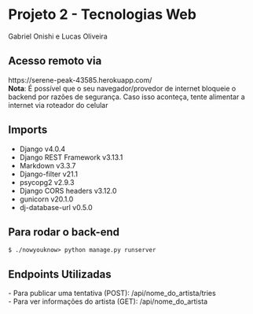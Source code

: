 <h1>Projeto 2 - Tecnologias Web</h1>

Gabriel Onishi e Lucas Oliveira

<h2>Acesso remoto via</h2>
https://serene-peak-43585.herokuapp.com/ <br>
<b>Nota</b>: É possível que o seu navegador/provedor de internet bloqueie o backend por razões de segurança. Caso isso aconteça, tente alimentar a internet via roteador do celular

<h2>Imports</h2>
<ul>
<li>Django v4.0.4</li>
<li>Django REST Framework v3.13.1</li>
<li>Markdown v3.3.7</li>
<li>Django-filter v21.1</li>
<li>psycopg2 v2.9.3</li>
<li>Django CORS headers v3.12.0</li>
<li>gunicorn v20.1.0</li>
<li>dj-database-url v0.5.0</li>
</ul>

<h2>Para rodar o back-end</h2>

```
$ ./nowyouknow> python manage.py runserver
```

<h2>Endpoints Utilizadas</h2>
 - Para publicar uma tentativa (POST): /api/nome_do_artista/tries<br>
 - Para ver informações do artista (GET): /api/nome_do_artista
